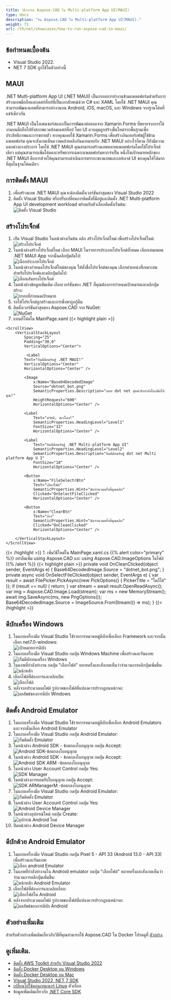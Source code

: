 ```yaml
---
title: วิธีการรัน Aspose.CAD ใน Multi-platform App UI(MAUI)
type: docs
description: "รัน Aspose.CAD ใน Multi-platform App UI(MAUI)."
weight: 71
url: /th/net/showcases/how-to-run-aspose-cad-in-maui/
---
```


## ข้อกำหนดเบื้องต้น
- Visual Studio 2022.
- NET 7 SDK ถูกใช้ในตัวอย่างนี้


## MAUI

.NET Multi-platform App UI (.NET MAUI) เป็นกรอบการทำงานข้ามแพลตฟอร์มสำหรับการสร้างแอพมือถือและเดสก์ท็อปที่เป็นเอกลักษณ์ด้วย C# และ XAML
โดยใช้ .NET MAUI คุณสามารถพัฒนาแอพที่สามารถทำงานบน Android, iOS, macOS, และ Windows จากฐานโค้ดที่แชร์เดียวกัน

.NET MAUI เป็นโอเพนซอร์สและเป็นการพัฒนาต่อยอดจาก Xamarin.Forms ที่ขยายจากการใช้งานบนมือถือไปยังสภาพแวดล้อมเดสก์ท็อป โดย UI ควบคุมถูกสร้างขึ้นใหม่จากพื้นฐานเพื่อประสิทธิภาพและการขยายตัว
หากคุณเคยใช้ Xamarin.Forms เพื่อสร้างอินเทอร์เฟซผู้ใช้ข้ามแพลตฟอร์ม คุณจะสังเกตเห็นความคล้ายคลึงกันมากมายกับ .NET MAUI
อย่างไรก็ตาม ก็ยังมีความแตกต่างบางประการ
โดยใช้ .NET MAUI คุณสามารถสร้างแอพหลายแพลตฟอร์มโดยใช้โปรเจ็กต์เดียว แต่คุณสามารถเพิ่มโค้ดและทรัพยากรเฉพาะแพลตฟอร์มหากจำเป็น
หนึ่งในเป้าหมายหลักของ .NET MAUI คือการช่วยให้คุณสามารถดำเนินการตรรกะของแอพและเลย์เอาต์ UI ของคุณให้ได้มากที่สุดในฐานโค้ดเดียว


## การติดตั้ง MAUI

1. เพื่อสร้างแอพ .NET MAUI คุณจะต้องติดตั้งเวอร์ชันล่าสุดของ Visual Studio 2022
1. ติดตั้ง Visual Studio หรือปรับเปลี่ยนการติดตั้งที่มีอยู่และติดตั้ง .NET Multi-platform App UI development workload พร้อมกับตัวเลือกติดตั้งเริ่มต้น:<br>
![ติดตั้ง Visual Studio](/cad/_assets/showcases/maui/visual-installer.png)


## สร้างโปรเจ็กต์

1. เปิด Visual Studio ในหน้าต่างเริ่มต้น คลิก สร้างโปรเจ็กต์ใหม่ เพื่อสร้างโปรเจ็กต์ใหม่:<br>
![สร้างโปรเจ็กต์](/cad/_assets/showcases/maui/create-project.png)<br>
1. ในหน้าต่างสร้างโปรเจ็กต์ใหม่ เลือก MAUI ในรายการประเภทโปรเจ็กต์ทั้งหมด เลือกเทมเพลต .NET MAUI App จากนั้นคลิกปุ่มถัดไป:<br>
![เลือกประเภทโปรเจ็กต์](/cad/_assets/showcases/maui/select-project.png)<br>
1. ในหน้าต่างกำหนดโปรเจ็กต์ใหม่ของคุณ ให้ตั้งชื่อโปรเจ็กต์ของคุณ เลือกตำแหน่งที่เหมาะสมสำหรับโปรเจ็กต์และคลิกปุ่มถัดไป:<br>
![เลือกเส้นทางโปรเจ็กต์](/cad/_assets/showcases/maui/select-project-path.png)<br>
1. ในหน้าต่างข้อมูลเพิ่มเติม เลือกเวอร์ชันของ .NET ที่คุณต้องการกำหนดเป้าหมายและคลิกปุ่มสร้าง:<br>
![กรอบที่กำหนดเป้าหมาย](/cad/_assets/showcases/maui/select-framework.png)<br>
1. รอให้โปรเจ็กต์ถูกสร้างและการพึ่งพาถูกกู้คืน
1. ติดตั้งเวอร์ชันล่าสุดของ Aspose.CAD จาก NuGet:<br>
![NuGet](/cad/_assets/showcases/maui/nuget.png)<br>
1. แทนที่โค้ดใน MainPage.xaml
{{< highlight plain >}}
<?xml version="1.0" encoding="utf-8" ?>
<ContentPage xmlns="http://schemas.microsoft.com/dotnet/2021/maui"
             xmlns:x="http://schemas.microsoft.com/winfx/2009/xaml"
             x:Class="MauiApp1.MainPage">

    <ScrollView>
        <VerticalStackLayout
            Spacing="25"
            Padding="30,0"
            VerticalOptions="Center">

             <Label 
            Text="ยินดีต้อนรับสู่ .NET MAUI!"
            VerticalOptions="Center" 
            HorizontalOptions="Center" />

            <Image
                x:Name="Base64DecodedImage"
                Source="dotnet_bot.png"
                SemanticProperties.Description="บอท dot net สุดน่ารักกำลังโบกมือให้คุณ!"
                HeightRequest="600"
                HorizontalOptions="Center" />

            <Label
                Text="สวัสดี, ชาวโลก!"
                SemanticProperties.HeadingLevel="Level1"
                FontSize="32"
                HorizontalOptions="Center" />

            <Label
                Text="ยินดีต้อนรับสู่ .NET Multi-platform App UI"
                SemanticProperties.HeadingLevel="Level2"
                SemanticProperties.Description="ยินดีต้อนรับสู่ dot net Multi platform App U I"
                FontSize="18"
                HorizontalOptions="Center" />

            <Button
                x:Name="FileSelectrBtn"
                Text="เลือกไฟล์"
                SemanticProperties.Hint="นับจำนวนครั้งที่คุณคลิก"
                Clicked="OnSelectFileClicked"
                HorizontalOptions="Center" />

            <Button
                x:Name="ClearBtn"
                Text="ล้าง"
                SemanticProperties.Hint="นับจำนวนครั้งที่คุณคลิก"
                Clicked="OnCleanClicked"
                HorizontalOptions="Center" />

        </VerticalStackLayout>
    </ScrollView>
</ContentPage>
{{< /highlight >}}
1. เพิ่มวิธีใหม่ใน MainPage.xaml.cs
{{% alert color="primary" %}} 
อย่าลืมเพิ่ม using Aspose.CAD และ using Aspose.CAD.ImageOptions ในไฟล์
{{% /alert %}}
{{< highlight plain >}}
private void OnCleanClicked(object sender, EventArgs e)
{
    Base64DecodedImage.Source = "dotnet_bot.png";
}
private async void OnSelectFileClicked(object sender, EventArgs e)
{
    var result = await FilePicker.PickAsync(new PickOptions()
    {
        PickerTitle = "ใดก็ได้"
    });
    if (result == null)
    {
        return;
    }
    var stream = await result.OpenReadAsync();
    var img = Aspose.CAD.Image.Load(stream);
    var ms = new MemoryStream();
    await img.SaveAsync(ms, new PngOptions());
    Base64DecodedImage.Source = ImageSource.FromStream(() => ms);
}
{{< /highlight >}}


## ดีบักเครื่อง Windows

1. ในแถบเครื่องมือ Visual Studio ใช้รายการหมวดหมู่ดีบักเพื่อเลือก Framework และจากนั้นเลือก net7.0-windows:<br>
![เป้าหมายการดีบัก](/cad/_assets/showcases/maui/windows-mode.png)<br>
1. ในแถบเครื่องมือ Visual Studio กดปุ่ม Windows Machine เพื่อสร้างและรันแอพ:<br>
![เริ่มดีบักบนเครื่อง Windows](/cad/_assets/showcases/maui/windows-start-debug.png)<br>
1. ในแอพที่กำลังทำงาน กดปุ่ม "เลือกไฟล์" หลายครั้งและสังเกตเห็นว่าจำนวนการคลิกปุ่มเพิ่มขึ้น:<br>
![หน้าหลัก](/cad/_assets/showcases/maui/windows-home-page.png)<br>
1. เลือกไฟล์ที่ต้องการและคลิกเปิด:<br>
![เลือกไฟล์](/cad/_assets/showcases/maui/select-file.png)<br>
1. หลังจากประมวลผลไฟล์ รูปภาพของไฟล์ที่แปลงควรปรากฏบนหน้าจอ:<br>
![ผลลัพธ์ของการดีบัก Windows](/cad/_assets/showcases/maui/windows-result.png)


## ติดตั้ง Android Emulator

1. ในแถบเครื่องมือ Visual Studio ใช้รายการหมวดหมู่ดีบักเพื่อเลือก Android Emulators และจากนั้นเลือก Android Emulator
1. ในแถบเครื่องมือ Visual Studio กดปุ่ม Android Emulator:<br>
![เริ่มติดตั้ง Emulator](/cad/_assets/showcases/maui/start-install-emulator.png)<br>
1. ในหน้าต่าง Android SDK - ข้อตกลงใบอนุญาต กดปุ่ม Accept:<br>
![Android SDK-ข้อตกลงใบอนุญาต](/cad/_assets/showcases/maui/android-sdk-1.png)<br>
1. ในหน้าต่าง Android SDK - ข้อตกลงใบอนุญาต กดปุ่ม Accept:<br>
![Android SDK ARM -ข้อตกลงใบอนุญาต](/cad/_assets/showcases/maui/android-sdk-2.png)<br>
1. ในหน้าต่าง User Account Control กดปุ่ม Yes:<br>
![SDK Manager](/cad/_assets/showcases/maui/android-sdk-3.png)<br>
1. ในหน้าต่างการยอมรับใบอนุญาต กดปุ่ม Accept:<br>
![SDK ARManagerM -ข้อตกลงใบอนุญาต](/cad/_assets/showcases/maui/android-sdk-4.png)<br>
1. ในแถบเครื่องมือ Visual Studio กดปุ่ม Android Emulator:<br>
![เริ่มติดตั้ง Emulator](/cad/_assets/showcases/maui/start-install-emulator.png)<br>
1. ในหน้าต่าง User Account Control กดปุ่ม Yes:<br>
![Android Device Manager](/cad/_assets/showcases/maui/android-device-manager.png)<br>
1. ในหน้าต่างอุปกรณ์ใหม่ กดปุ่ม Create:<br>
![อุปกรณ์ Android ใหม่](/cad/_assets/showcases/maui/android-new-device.png)<br>
1. ปิดหน้าต่าง Android Device Manager


## ดีบักด้วย Android Emulator

1. ในแถบเครื่องมือ Visual Studio กดปุ่ม Pixel 5 - API 33 (Android 13.0 - API 33) เพื่อสร้างและรันแอพ:<br>
![เลือก android Emulator](/cad/_assets/showcases/maui/select-android-emulator.png)<br>
1. ในแอพที่กำลังทำงานใน Android emulator กดปุ่ม "เลือกไฟล์" หลายครั้งและสังเกตเห็นว่าจำนวนการคลิกปุ่มเพิ่มขึ้น:<br>
![หน้าหลัก Android Emulator](/cad/_assets/showcases/maui/android-home-page.png)<br>
1. เลือกไฟล์ที่ต้องการและคลิกเลือก:<br>
![เลือกไฟล์ใน Android](/cad/_assets/showcases/maui/select-file-android.png)<br>
1. หลังจากประมวลผลไฟล์ รูปภาพของไฟล์ที่แปลงควรปรากฏบนหน้าจอ:<br>
![ผลลัพธ์ของการดีบัก Android](/cad/_assets/showcases/maui/android-result.png)


## ตัวอย่างเพิ่มเติม

สำหรับตัวอย่างเพิ่มเติมเกี่ยวกับวิธีที่คุณสามารถใช้ Aspose.CAD ใน Docker โปรดดูที่ [ตัวอย่าง](https://github.com/aspose-cad/Aspose.CAD-Documentation).


## ดูเพิ่มเติม.

- [ติดตั้ง AWS Toolkit สำหรับ Visual Studio 2022](https://marketplace.visualstudio.com/items?itemName=AmazonWebServices.AWSToolkitforVisualStudio2022)
- [ติดตั้ง Docker Desktop บน Windows](https://docs.docker.com/docker-for-windows/install/)
- [ติดตั้ง Docker Desktop บน Mac](https://docs.docker.com/docker-for-mac/install/)
- [Visual Studio 2022, NET 7 SDK](https://docs.microsoft.com/en-us/dotnet/core/install/windows?tabs=net70#dependencies)
- [เปลี่ยนไปใช้คอนเทนเนอร์ Linux](https://docs.docker.com/docker-for-windows/#switch-between-windows-and-linux-containers) ตัวเลือก
- ข้อมูลเพิ่มเติมเกี่ยวกับ [.NET Core SDK](https://hub.docker.com/_/microsoft-dotnet-sdk)

